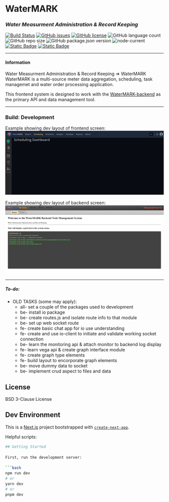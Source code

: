 # WaterMARK
### _Water Measurment Administration & Record Keeping_
[![Build Status](https://img.shields.io/static/v1?label=build&message=development&color=red)](https://img.shields.io)
[![GitHub issues](https://img.shields.io/github/issues/mikelambson/WaterMARK)](https://github.com/mikelambson/WaterMARK/issues)
[![GitHub license](https://img.shields.io/github/license/mikelambson/WaterMARK)](https://github.com/mikelambson/WaterMARK/blob/main/LICENSE)
![GitHub language count](https://img.shields.io/github/languages/count/mikelambson/WaterMARK)
![GitHub repo size](https://img.shields.io/github/repo-size/mikelambson/WaterMARK)
![GitHub package.json version](https://img.shields.io/github/package-json/v/mikelambson/WaterMARK)
![node-current](https://img.shields.io/node/v/latest)
[![Static Badge](https://img.shields.io/badge/State_Management-Zustand-%23422136)](https://www.npmjs.com/package/zustand)
[![Static Badge](https://img.shields.io/badge/UI_Components-Shadcn%2FUI-darkgray)](https://ui.shadcn.com/)




___
#### Information

Water Measurment Administration & Record Keeping => WaterMARK  
WaterMARK is a multi-source meter data aggregation, scheduling, task managemet and water order processing application.

This frontend system is designed to work with the [WaterMARK-backend](https://github.com/mikelambson/watermark-backend) as the primary API and data management tool.

___


### Build: Development

Example showing dev layout of frontend screen:
![](frontend.png)

Example showing dev layout of backend screen:
![](backend.png)


___
##### To-do:
- OLD TASKS (some may apply):
    - all- set a couple of the packages used to development
    - be- install io package
    - be- create routes.js and isolate route info to that module
    - be- set up web socket route
    - fe- create basic chat app for io use understanding
    - fe- create and use io-client to initiate and validate working socket connection
    - be- learn the monitoring api & attach monitor to backend log display
    - fe- learn vega api & create graph interface module
    - fe- create graph type elements
    - fe- build layout to encorporate graph elements
    - be- move dummy data to socket
    - be- implement crud aspect to files and data




## License

BSD 3-Clause License


## Dev Environment

This is a [Next.js](https://nextjs.org/) project bootstrapped with [`create-next-app`](https://github.com/vercel/next.js/tree/canary/packages/create-next-app).

Helpful scripts:
```sh
## Getting Started

First, run the development server:

```bash
npm run dev
# or
yarn dev
# or
pnpm dev
```
```



